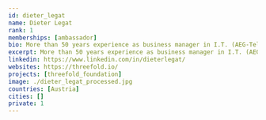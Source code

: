 ```yaml
---
id: dieter_legat
name: Dieter Legat
rank: 1
memberships: [ambassador]
bio: More than 50 years experience as business manager in I.T. (AEG-Telefunken, Honeywell, Hewlett-Packard) and top management consultant - with special expertise in operational business leadership. Coach in operational management fell in love with Threefold.
excerpt: More than 50 years experience as business manager in I.T. (AEG-Telefunken, Honeywell, Hewlett-Packard).
linkedin: https://www.linkedin.com/in/dieterlegat/
websites: https://threefold.io/
projects: [threefold_foundation]
image: ./dieter_legat_processed.jpg
countries: [Austria]
cities: []
private: 1
---
```

